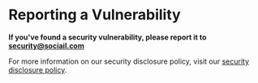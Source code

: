 # Reporting a Vulnerability

**If you've found a security vulnerability, please report it to security@sociail.com**

For more information on our security disclosure policy, visit our [security disclosure policy](https://github.com/sociail/policies/security-disclosure-policy.md).
